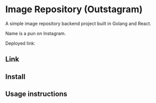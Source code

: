 
# Image Repository (Outstagram)

A simple image repository backend project built in Golang and React.

Name is a pun on Instagram.

Deployed link: 

## Link

## Install

## Usage instructions